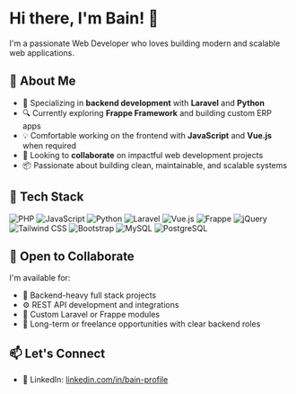 # Hi there, I'm Bain! 👋

I'm a passionate Web Developer who loves building modern and scalable web applications.

## 🚀 About Me

- 🧠 Specializing in **backend development** with **Laravel** and **Python**
- 🔍 Currently exploring **Frappe Framework** and building custom ERP apps
- 💡 Comfortable working on the frontend with **JavaScript** and **Vue.js** when required
- 🤝 Looking to **collaborate** on impactful web development projects
- 📦 Passionate about building clean, maintainable, and scalable systems

## 🧰 Tech Stack

![PHP](https://img.shields.io/badge/PHP-777BB4?style=flat&logo=php&logoColor=white)
![JavaScript](https://img.shields.io/badge/JavaScript-F7DF1E?style=flat&logo=javascript&logoColor=black)
![Python](https://img.shields.io/badge/Python-3776AB?style=flat&logo=python&logoColor=white)
![Laravel](https://img.shields.io/badge/Laravel-F05340?style=flat&logo=laravel&logoColor=white)
![Vue.js](https://img.shields.io/badge/Vue.js-4FC08D?style=flat&logo=vue.js&logoColor=white)
![Frappe](https://img.shields.io/badge/Frappe-1F2937?style=flat&logo=frappe&logoColor=white)
![jQuery](https://img.shields.io/badge/jQuery-0769AD?style=flat&logo=jquery&logoColor=white)
![Tailwind CSS](https://img.shields.io/badge/Tailwind%20CSS-38B2AC?style=flat&logo=tailwind-css&logoColor=white)
![Bootstrap](https://img.shields.io/badge/Bootstrap-563D7C?style=flat&logo=bootstrap&logoColor=white)
![MySQL](https://img.shields.io/badge/MySQL-4479A1?style=flat&logo=mysql&logoColor=white)
![PostgreSQL](https://img.shields.io/badge/PostgreSQL-4169E1?style=flat&logo=postgresql&logoColor=white)

## 🤝 Open to Collaborate

I'm available for:
- 🧩 Backend-heavy full stack projects
- ⚙️ REST API development and integrations
- 🧠 Custom Laravel or Frappe modules
- 💼 Long-term or freelance opportunities with clear backend roles


## 📫 Let's Connect

- 💼 LinkedIn: [linkedin.com/in/bain-profile](https://www.linkedin.com/in/bain-profile/)
